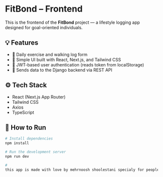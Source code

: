 # FitBond – Frontend

This is the frontend of the **FitBond** project — a lifestyle logging app designed for goal-oriented individuals.

## 💡 Features

- 🏃 Daily exercise and walking log form  
- 🧠 Simple UI built with React, Next.js, and Tailwind CSS  
- 🔐 JWT-based user authentication (reads token from localStorage)  
- 🔄 Sends data to the Django backend via REST API

## ⚙️ Tech Stack

- React (Next.js App Router)
- Tailwind CSS
- Axios
- TypeScript

## 🚀 How to Run

```bash
# Install dependencies
npm install

# Run the development server
npm run dev

# 
this app is made with love by mehrnoosh shoolestani specialy for people who suffers from perfectionism.
